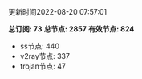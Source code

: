 更新时间2022-08-20 07:57:01

**总订阅: 73**
**总节点: 2857**
**有效节点: 824**
- ss节点: 440
- v2ray节点: 337
- trojan节点: 47
